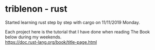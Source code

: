 # triblenon - rust
Started learning rust step by step with cargo on 11/11/2019 Monday.   
         
Each project here is the tutorial that I have done when reading The Book below during my weekends.      
https://doc.rust-lang.org/book/title-page.html
